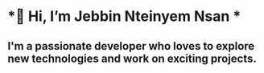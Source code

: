 #  *👋 Hi, I’m Jebbin Nteinyem Nsan *

 ## I'm a passionate developer who loves to explore new technologies and work on exciting projects.





